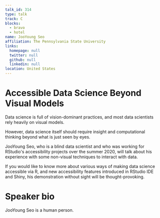 ```yaml
---
talk_id: 314
type: talk
track: C
blocks:
  - bravo
  - hotel
name: JooYoung Seo
affiliation: The Pennsylvania State University
links:
  homepage: null
  twitter: null
  github: null
  linkedin: null
location: United States
---
```


# Accessible Data Science Beyond Visual Models

Data science is full of vision-dominant practices, and most data scientists rely heavily on visual models. 

However, data science itself should require insight and computational thinking beyond what is just seen by eyes.

JooYoung Seo, who is a blind data scientist and who was working for RStudio's accessibility projects over the summer 2020, will talk about his experience with some non-visual techniques to interact with data.

If you would like to know more about various ways of making data science accessible via R, and new accessibility features introduced in RStudio IDE and Shiny, his demonstration without sight will be thought-provoking.

# Speaker bio

JooYoung Seo is a human person.
